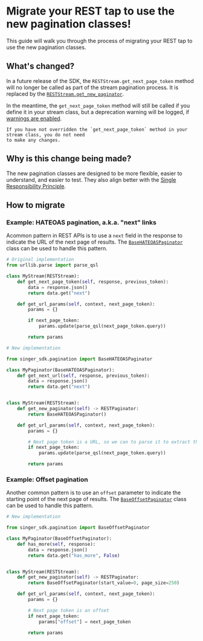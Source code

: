 # Migrate your REST tap to use the new pagination classes!

This guide will walk you through the process of migrating your REST tap to use the new pagination classes.

## What's changed?

In a future release of the SDK, the `RESTStream.get_next_page_token` method will no longer be
called as part of the stream pagination process. It is replaced by the
[`RESTStream.get_new_paginator`](singer_sdk.RESTStream.get_new_paginator).

In the meantime, the `get_next_page_token` method will still be called if you define it
in your stream class, but a deprecation warning will be logged, if
[warnings are enabled](https://docs.python.org/3/using/cmdline.html#envvar-PYTHONWARNINGS).

```{note}
If you have not overridden the `get_next_page_token` method in your stream class, you do not need
to make any changes.
```

## Why is this change being made?

The new pagination classes are designed to be more flexible, easier to understand, and easier to test. They also align better with the [Single Responsibility Principle](https://en.wikipedia.org/wiki/Single-responsibility_principle).

## How to migrate

### Example: HATEOAS pagination, a.k.a. "next" links

Acommon pattern in REST APIs is to use a `next` field in the response to indicate the
URL of the next page of results. The [`BaseHATEOASPaginator`](../../classes/singer_sdk.pagination.BaseHATEOASPaginator)
class can be used to handle this pattern.

```python
# Original implementation
from urllib.parse import parse_qsl

class MyStream(RESTStream):
    def get_next_page_token(self, response, previous_token):
        data = response.json()
        return data.get("next")

    def get_url_params(self, context, next_page_token):
        params = {}

        if next_page_token:
            params.update(parse_qsl(next_page_token.query))

        return params
```

```python
# New implementation

from singer_sdk.pagination import BaseHATEOASPaginator

class MyPaginator(BaseHATEOASPaginator):
    def get_next_url(self, response, previous_token):
        data = response.json()
        return data.get("next")


class MyStream(RESTStream):
    def get_new_paginator(self) -> RESTPaginator:
        return BaseHATEOASPaginator()

    def get_url_params(self, context, next_page_token):
        params = {}

        # Next page token is a URL, so we can to parse it to extract the query string
        if next_page_token:
            params.update(parse_qsl(next_page_token.query))

        return params
```

### Example: Offset pagination

Another common pattern is to use an `offset` parameter to indicate the starting point of the next
page of results. The [`BaseOffsetPaginator`](../../classes/singer_sdk.pagination.BaseOffsetPaginator)
class can be used to handle this pattern.

```python
# New implementation

from singer_sdk.pagination import BaseOffsetPaginator

class MyPaginator(BaseOffsetPaginator):
    def has_more(self, response):
        data = response.json()
        return data.get("has_more", False)


class MyStream(RESTStream):
    def get_new_paginator(self) -> RESTPaginator:
        return BaseOffsetPaginator(start_value=0, page_size=250)

    def get_url_params(self, context, next_page_token):
        params = {}

        # Next page token is an offset
        if next_page_token:
            params["offset"] = next_page_token

        return params
```
